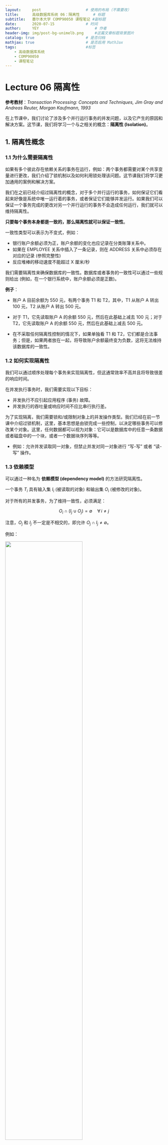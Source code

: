```yaml
---
layout:     post   				    # 使用的布局（不需要改）
title:      高级数据库系统 06：隔离性   	# 标题 
subtitle:   墨尔本大学 COMP90050 课程笔记 #副标题
date:       2020-07-15				# 时间
author:     YEY 						# 作者
header-img: img/post-bg-unimelb.png 	#这篇文章标题背景图片
catalog: true 						# 是否归档
mathjax: true                       # 是否启用 MathJax
tags:								#标签
    - 高级数据库系统
    - COMP90050
    - 课程笔记
---
```


# Lecture 06 隔离性

**参考教材**：*Transaction Processing: Concepts and Techniques, Jim Gray and Andreas Reuter, Morgan Kaufmann, 1993*

在上节课中，我们讨论了涉及多个并行运行事务的并发问题，以及它产生的原因和解决方案。这节课，我们将学习一个与之相关的概念：**隔离性 (Isolation)**。

## 1. 隔离性概念

### 1.1 为什么需要隔离性

如果有多个彼此存在依赖关系的事务在运行，例如：两个事务都需要对某个共享变量进行更改，我们介绍了锁机制以及如何利用锁处理该问题。这节课我们将学习更加通用的案例和解决方案。

我们在之前已经介绍过隔离性的概念，对于多个并行运行的事务，如何保证它们看起来好像是系统中唯一运行着的事务，或者保证它们能够并发运行。如果我们可以保证一个事务完成的更改对另一个并行运行的事务不会造成任何运行，我们就可以维持隔离性。

**只要每个事务本身都是一致的，那么隔离性就可以保证一致性**。

一致性类型可以表示为不变式，例如：

* 银行账户余额必须为正，账户余额的变化也应记录在分类账簿关系中。
* 如果在 EMPLOYEE 关系中插入了一条记录，则在 ADDRESS 关系中必须存在对应的记录 (参照完整性)
* 反应堆棒的移动速度不能超过 X 厘米/秒

我们需要隔离性来确保数据库的一致性。数据库或者事务的一致性可以通过一些规则给出 (例如，在一个银行系统中，账户余额必须是正数)。

**例子**：

* 账户 A 目前余额为 550 元，有两个事务 T1 和 T2，其中，T1 从账户 A 转出 100 元，T2 从账户 A 转出 500 元。

* 对于 T1，它先读取账户 A 的余额 550 元，然后在此基础上减去 100 元；对于 T2，它先读取账户 A 的余额 550 元，然后在此基础上减去 500 元。

* 在不采取任何隔离性控制的情况下，如果单独看 T1 和 T2，它们都是合法事务；但是，如果两者放在一起，将导致账户余额最终变为负数，这将无法维持该数据库的一致性。

### 1.2 如何实现隔离性

我们可以通过顺序处理每个事务来实现隔离性，但这通常效率不高并且将导致很差的响应时间。

在并发执行事务时，我们需要实现以下目标：

* 并发执行不应引起应用程序 (事务) 故障。
* 并发执行的吞吐量或响应时间不应比串行执行差。

为了实现隔离，我们需要锁和/或限制对象上的并发操作类型。我们已经在前一节课中介绍过锁机制，这里，基本思想是由锁完成一些控制，以决定哪些事务可以修改某个对象。这里，任何数据都可以视为对象：它可以是数据库中的任意一条数据或者磁盘中的一个块，或者一个数据块序列等等。

* 例如：允许并发读取同一对象，但禁止并发对同一对象进行 “写-写” 或者 “读-写” 操作。

### 1.3 依赖模型

可以通过一种名为 **依赖模型 (dependency model)** 的方法研究隔离性。

一个事务 $T_i$ 具有输入集 $I_i$ (被读取的对象) 和输出集 $O_i$ (被修改的对象)。

对于所有的并发事务，为了维持一致性，必须满足：

$$O_i\cap (I_j \cup O_j)=\emptyset \quad \forall \,i\neq j$$

注意，$O_j$ 和 $I_j$ 不一定是不相交的，即允许 $O_j\cap I_j \neq \emptyset$。

例如：

<img src="http://andy-blog.oss-cn-beijing.aliyuncs.com/blog/2020-08-09-WX20200809-192409%402x.png" width="70%">

由于在许多情况下，由于输入和输出可能取决于状态/无法提前预知，因此这种方法无法提前规划。

每当修改 (写操作) 一个对象 $o$ 时，其版本号 $i$ 就会递增，并且记为 <$o, i$>。如果某个对象被事务 T1 修改 (`WRITE`) 并且被另一个事务 T2 读取 (`READ`)，那么它将创建以下依赖关系：

```C
WRITE --> READ dependency between T1 and T2.
Other possible dependencies are:
WRITE --> WRITE,
READ --> WRITE,
READ --> READ.
```

最后一个依赖形式不会导致不一致性，因此我们将忽略它。(因为读对象同一个版本的多个事务不会产生对另一个版本的依赖，只有写操作会产生版本和依赖。)

下图给出了前三种依赖形式：

<img src="http://andy-blog.oss-cn-beijing.aliyuncs.com/blog/2020-08-09-WX20200809-190441%402x.png" width="80%">

* **READ-WRITE 依赖**

  如果 T1 读取了对象 $o$, 然后 T2 对 $o$ 进行了写操作，那么，T1 的 `READ` 操作将失效，其读取的对象 $o$ 的值不再有效，因为 T2 已经对其进行了重写。

* **WRITE-READ 依赖**

  当对象 $o$ 被 T1 执行写操作并返回，然后被 T2 读取。

* **WRITE-WRITE 依赖**
  
  当多个事务对同一对象执行写操作时，对象的最终值取决于最后一个写操作，之前的其他写操作将会丢失。

### 1.4 三种有害依赖

### 1.5 锁的模式

当一个对象被某个事务以 **不兼容模式 (incompatible mode)** 锁定时，不应将该对象上的锁授予另一个事务。在这种情况下，请求事务被迫等待直到锁变得兼容为止。

锁兼容性矩阵：

<img src="http://andy-blog.oss-cn-beijing.aliyuncs.com/blog/2020-08-09-WX20200809-200403%402x.png" width="90%">

### 1.6 





下节内容：隔离性
